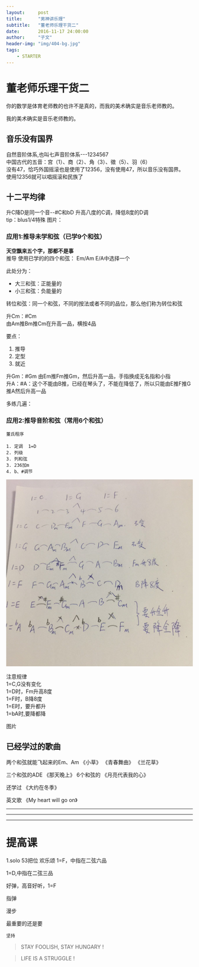 ```yaml
---
layout:     post
title:      "男神讲乐理"
subtitle:   "董老师乐理干货二"
date:       2016-11-17 24:00:00
author:     "子文"
header-img: "img/404-bg.jpg"
tags:
    - STARTER
---
```



# 董老师乐理干货二

你的数学是体育老师教的也许不是真的，而我的美术确实是音乐老师教的。

我的美术确实是音乐老师教的。


## 音乐没有国界
自然音阶体系,也叫七声音阶体系---1234567 </br>
中国古代的五音：宫（1）、商（2）、角（3）、徵（5）、羽（6） </br>
没有47，恰巧外国摇滚也是使用了12356，没有使用47，所以音乐没有国界。</br>
使用12356就可以唱摇滚和民族了
## 十二平均律
升C降D是同一个音--#C和bD 升高八度的C调，降低8度的D调</br>
tip：blus1/4特殊
图片：

### 应用1:推导未学和弦（已学9个和弦）
**天空飘来五个字，那都不是事**</br>
推导
使用已学的的四个和弦： Em/Am E/A中选择一个

此处分为：

- 大三和弦：正能量的
- 小三和弦：负能量的

转位和弦：同一个和弦，不同的按法或者不同的品位，那么他们称为转位和弦

升Cm：#Cm</br>
由Am推Bm推Cm在升高一品，横按4品

要点：

1. 推导
2. 定型
3. 就近

升Gm：#Gm  由Em推Fm推Gm，然后升高一品，手指换成无名指和小指</br>
升A：#A：这个不能由B推，已经在琴头了，不能在降低了，所以只能由E推F推G推A然后升高一品

多练几遍：

### 应用2:推导音阶和弦（常用6个和弦）
```
董氏程序

1. 定调  1=D
2. 列级  
3. 列和弦
3. 236加m
4. b、#调节
```
![十二平均律](/img/2016-11-17/highlow.jpeg)

注意规律</br>
1=C,G没有变化</br>
1=D时，Fm升高8度</br>
1=F时，B降8度</br>
1=E时，要升都升</br>
1=bA时,要降都降</br>

图片



## 已经学过的歌曲
两个和弦就能飞起来的Em、Am
《小草》
《青春舞曲》
《兰花草》

三个和弦的ADE
《那天晚上》
6个和弦的
《月亮代表我的心》

还学过
《大约在冬季》

英文歌
《My heart will go on》



***

---

- - - -

# 提高课

1.solo
53把位
欢乐颂
1=F，中指在二弦六品 

1=D,中指在二弦三品

好弹，高音好听，1=F

指弹

漫步


最重要的还是要 

```
坚持
```


>  STAY FOOLISH, STAY HUNGARY !


>  LIFE IS A STRUGGLE !


























